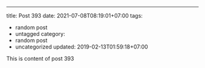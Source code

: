 ---
title: Post 393
date: 2021-07-08T08:19:01+07:00
tags:
  - random post
  - untagged
category:
  - random post
  - uncategorized
updated: 2019-02-13T01:59:18+07:00

This is content of post 393